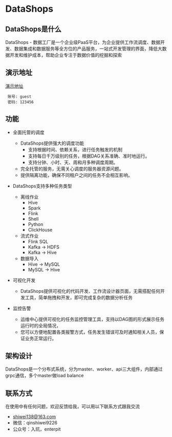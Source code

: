 # DataShops

## DataShops是什么
DataShops - 数据工厂是一个企业级PaaS平台，为企业提供工作流调度、数据开发、数据集成和数据服务等全方位的产品服务，一站式开发管理的界面，降低大数据开发和维护成本，帮助企业专注于数据价值的挖掘和探索
## 演示地址
[演示地址](https://www.datashops.cn)
```
 账号: guest
 密码: 123456
```
## 功能
* 全面托管的调度
  * DataShops提供强大的调度功能
    * 支持根据时间、依赖关系，进行任务触发的机制
    * 支持每日千万级别的任务，根据DAG关系准确、准时地运行。
    * 支持分钟、小时、天、周和月多种调度周期。
  * 完全托管的服务，无需关心调度的服务器资源问题。
  * 提供隔离功能，确保不同租户之间的任务不会相互影响。
* DataShops支持多种任务类型
  * 离线作业
    * Hive
    * Spark
    * Flink
    * Shell
    * Python
    * ClickHouse
  * 流式作业
    * Flink SQL
    * Kafka -> HDFS
    * Kafka -> Hive
  * 数据导入
    * Hive -> MySQL
    * MySQL -> Hive
* 可视化开发
  * DataShops提供可视化的代码开发、工作流设计器页面，无需搭配任何开发工具，简单拖拽和开发，即可完成复杂的数据分析任务

* 监控告警
  * 运维中心提供可视化的任务监控管理工具，支持以DAG图的形式展示任务运行时的全局情况，
  * 您可以方便地配置各类报警方式，任务发生错误可及时通知相关人员，保证业务正常运行。

## 架构设计
DataShops是一个分布式系统，分为master、worker、api三大组件，内部通过grpc通信，多个master做load balance
## 联系方式
在使用中有任何问题，欢迎反馈给我，可以用以下联系方式跟我交流

* shiwei138@163.com
* 微信：qinshiwei9226
* 公众号：入坑，enterpit
